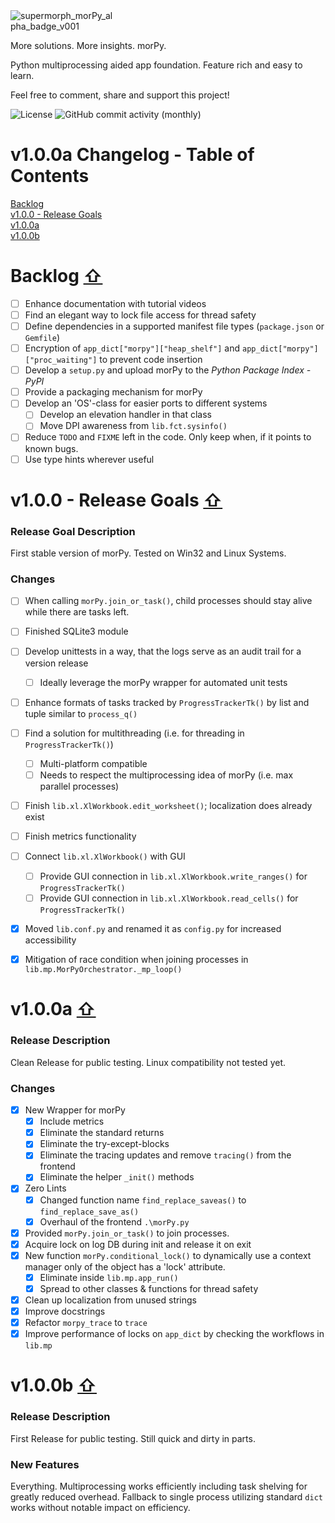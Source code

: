<img src="https://github.com/user-attachments/assets/38a7a1e8-2a55-4f42-95a8-691a1cd77586" alt="supermorph_morPy_alpha_badge_v001" style="max-width:33%; height:auto;">

More solutions. More insights. morPy.

Python multiprocessing aided app foundation. Feature rich and easy to learn.

Feel free to comment, share and support this project!  

![License](https://img.shields.io/github/license/supermorphDotTech/morPy)
![GitHub commit activity (monthly)](https://img.shields.io/github/commit-activity/m/supermorphDotTech/morPy)

# v1.0.0a Changelog - Table of Contents <a name="toc"></a>

[Backlog](#Backlog)  <br/>
[v1.0.0 - Release Goals](#v1.0.0)  <br/>
[v1.0.0a](#v1.0.0a)  <br/>
[v1.0.0b](#v1.0.0b)  <br/>

# Backlog [⇧](#toc) <a name="Backlog"></a>

- [ ] Enhance documentation with tutorial videos
- [ ] Find an elegant way to lock file access for thread safety
- [ ] Define dependencies in a supported manifest file types (`package.json` or `Gemfile`)
- [ ] Encryption of `app_dict["morpy"]["heap_shelf"]` and `app_dict["morpy"]["proc_waiting"]` to prevent code insertion
- [ ] Develop a `setup.py` and upload morPy to the *Python Package Index - PyPI*
- [ ] Provide a packaging mechanism for morPy
- [ ] Develop an 'OS'-class for easier ports to different systems
  - [ ] Develop an elevation handler in that class
  - [ ] Move DPI awareness from `lib.fct.sysinfo()`
- [ ] Reduce `TODO` and `FIXME` left in the code. Only keep when, if it points to known bugs.
- [ ] Use type hints wherever useful

# v1.0.0 - Release Goals [⇧](#toc) <a name="v1.0.0"></a>

### Release Goal Description

First stable version of morPy. Tested on Win32 and Linux Systems.

### Changes

- [ ] When calling `morPy.join_or_task()`, child processes should stay alive while there are tasks left.
- [ ] Finished SQLite3 module
- [ ] Develop unittests in a way, that the logs serve as an audit trail for a version release
  - [ ] Ideally leverage the morPy wrapper for automated unit tests
- [ ] Enhance formats of tasks tracked by `ProgressTrackerTk()` by list and tuple similar to `process_q()`
- [ ] Find a solution for multithreading (i.e. for threading in `ProgressTrackerTk()`)
  - [ ] Multi-platform compatible
  - [ ] Needs to respect the multiprocessing idea of morPy (i.e. max parallel processes)
- [ ] Finish `lib.xl.XlWorkbook.edit_worksheet()`; localization does already exist
- [ ] Finish metrics functionality
- [ ] Connect `lib.xl.XlWorkbook()` with GUI
  - [ ] Provide GUI connection in `lib.xl.XlWorkbook.write_ranges()` for `ProgressTrackerTk()`
  - [ ] Provide GUI connection in `lib.xl.XlWorkbook.read_cells()` for `ProgressTrackerTk()`
- [x] Moved `lib.conf.py` and renamed it as `config.py` for increased accessibility
- [x] Mitigation of race condition when joining processes in `lib.mp.MorPyOrchestrator._mp_loop()`


# v1.0.0a [⇧](#toc) <a name="v1.0.0a"></a>

### Release Description

Clean Release for public testing. Linux compatibility not tested yet.

### Changes

- [x] New Wrapper for morPy
    - [x] Include metrics
    - [x] Eliminate the standard returns
    - [x] Eliminate the try-except-blocks
    - [x] Eliminate the tracing updates and remove `tracing()` from the frontend
    - [x] Eliminate the helper `_init()` methods
- [x] Zero Lints
  - [x] Changed function name `find_replace_saveas()` to `find_replace_save_as()`
  - [x] Overhaul of the frontend `.\morPy.py`
- [x] Provided `morPy.join_or_task()` to join processes.
- [x] Acquire lock on log DB during init and release it on exit
- [x] New function `morPy.conditional_lock()` to dynamically use a context manager only of the object has a 'lock' attribute.
  - [x] Eliminate inside `lib.mp.app_run()`
  - [x] Spread to other classes & functions for thread safety
- [x] Clean up localization from unused strings
- [x] Improve docstrings
- [x] Refactor `morpy_trace` to `trace`
- [x] Improve performance of locks on `app_dict` by checking the workflows in `lib.mp`

# v1.0.0b [⇧](#toc) <a name="v1.0.0b"></a>

### Release Description

First Release for public testing. Still quick and dirty in parts.

### New Features

Everything. Multiprocessing works efficiently including task shelving for greatly reduced overhead.
Fallback to single process utilizing standard `dict` works without notable impact on efficiency.